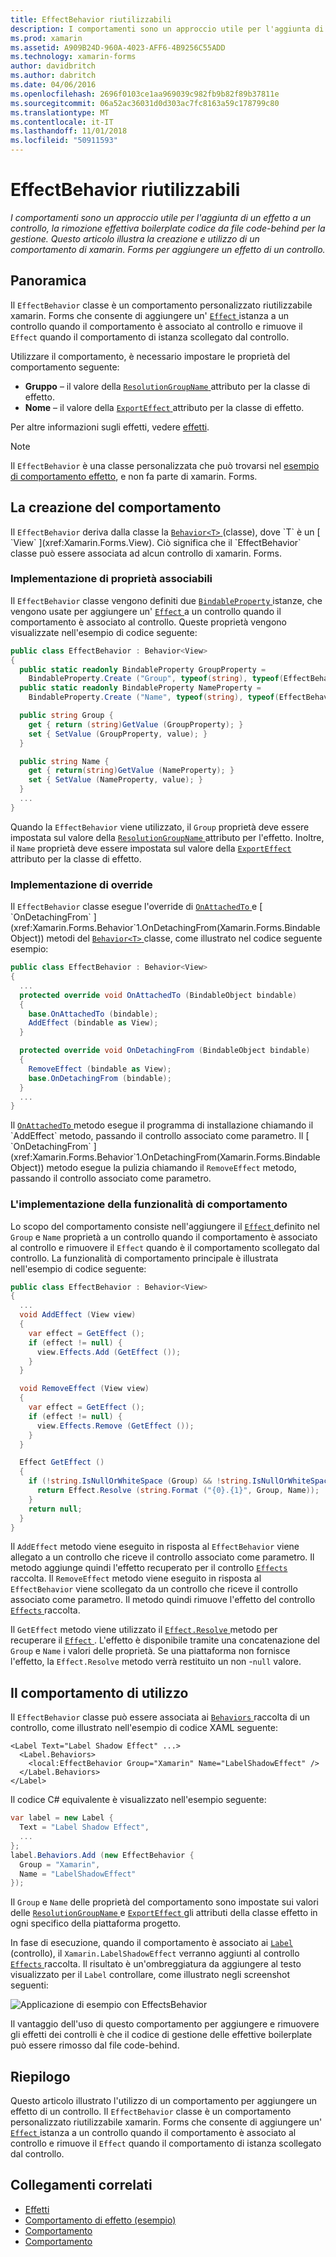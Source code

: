 ```yaml
---
title: EffectBehavior riutilizzabili
description: I comportamenti sono un approccio utile per l'aggiunta di un effetto a un controllo, la rimozione effettiva boilerplate codice da file code-behind per la gestione. Questo articolo illustra la creazione e utilizzo di un comportamento di xamarin. Forms per aggiungere un effetto di un controllo.
ms.prod: xamarin
ms.assetid: A909B24D-960A-4023-AFF6-4B9256C55ADD
ms.technology: xamarin-forms
author: davidbritch
ms.author: dabritch
ms.date: 04/06/2016
ms.openlocfilehash: 2696f0103ce1aa969039c982fb9b82f89b37811e
ms.sourcegitcommit: 06a52ac36031d0d303ac7fc8163a59c178799c80
ms.translationtype: MT
ms.contentlocale: it-IT
ms.lasthandoff: 11/01/2018
ms.locfileid: "50911593"
---
```

# <a name="reusable-effectbehavior"></a>EffectBehavior riutilizzabili

_I comportamenti sono un approccio utile per l'aggiunta di un effetto a un controllo, la rimozione effettiva boilerplate codice da file code-behind per la gestione. Questo articolo illustra la creazione e utilizzo di un comportamento di xamarin. Forms per aggiungere un effetto di un controllo._

## <a name="overview"></a>Panoramica

Il `EffectBehavior` classe è un comportamento personalizzato riutilizzabile xamarin. Forms che consente di aggiungere un' [ `Effect` ](xref:Xamarin.Forms.Effect) istanza a un controllo quando il comportamento è associato al controllo e rimuove il `Effect` quando il comportamento di istanza scollegato dal controllo.

Utilizzare il comportamento, è necessario impostare le proprietà del comportamento seguente:

- **Gruppo** – il valore della [ `ResolutionGroupName` ](xref:Xamarin.Forms.ResolutionGroupNameAttribute) attributo per la classe di effetto.
- **Nome** – il valore della [ `ExportEffect` ](xref:Xamarin.Forms.ExportEffectAttribute) attributo per la classe di effetto.

Per altre informazioni sugli effetti, vedere [effetti](~/xamarin-forms/app-fundamentals/effects/index.md).

> [!NOTE]
> Il `EffectBehavior` è una classe personalizzata che può trovarsi nel [esempio di comportamento effetto](https://developer.xamarin.com/samples/xamarin-forms/behaviors/effectbehavior/), e non fa parte di xamarin. Forms.

## <a name="creating-the-behavior"></a>La creazione del comportamento

Il `EffectBehavior` deriva dalla classe la [ `Behavior<T>` ](xref:Xamarin.Forms.Behavior`1) (classe), dove `T` è un [ `View` ](xref:Xamarin.Forms.View). Ciò significa che il `EffectBehavior` classe può essere associata ad alcun controllo di xamarin. Forms.

### <a name="implementing-bindable-properties"></a>Implementazione di proprietà associabili

Il `EffectBehavior` classe vengono definiti due [ `BindableProperty` ](xref:Xamarin.Forms.BindableProperty) istanze, che vengono usate per aggiungere un' [ `Effect` ](xref:Xamarin.Forms.Effect) a un controllo quando il comportamento è associato al controllo. Queste proprietà vengono visualizzate nell'esempio di codice seguente:

```csharp
public class EffectBehavior : Behavior<View>
{
  public static readonly BindableProperty GroupProperty =
    BindableProperty.Create ("Group", typeof(string), typeof(EffectBehavior), null);
  public static readonly BindableProperty NameProperty =
    BindableProperty.Create ("Name", typeof(string), typeof(EffectBehavior), null);

  public string Group {
    get { return (string)GetValue (GroupProperty); }
    set { SetValue (GroupProperty, value); }
  }

  public string Name {
    get { return(string)GetValue (NameProperty); }
    set { SetValue (NameProperty, value); }
  }
  ...
}
```

Quando la `EffectBehavior` viene utilizzato, il `Group` proprietà deve essere impostata sul valore della [ `ResolutionGroupName` ](xref:Xamarin.Forms.ResolutionGroupNameAttribute) attributo per l'effetto. Inoltre, il `Name` proprietà deve essere impostata sul valore della [ `ExportEffect` ](xref:Xamarin.Forms.ExportEffectAttribute) attributo per la classe di effetto.

### <a name="implementing-the-overrides"></a>Implementazione di override

Il `EffectBehavior` classe esegue l'override di [ `OnAttachedTo` ](xref:Xamarin.Forms.Behavior`1.OnAttachedTo(Xamarin.Forms.BindableObject)) e [ `OnDetachingFrom` ](xref:Xamarin.Forms.Behavior`1.OnDetachingFrom(Xamarin.Forms.BindableObject)) metodi del [ `Behavior<T>` ](xref:Xamarin.Forms.Behavior`1) classe, come illustrato nel codice seguente esempio:

```csharp
public class EffectBehavior : Behavior<View>
{
  ...
  protected override void OnAttachedTo (BindableObject bindable)
  {
    base.OnAttachedTo (bindable);
    AddEffect (bindable as View);
  }

  protected override void OnDetachingFrom (BindableObject bindable)
  {
    RemoveEffect (bindable as View);
    base.OnDetachingFrom (bindable);
  }
  ...
}
```

Il [ `OnAttachedTo` ](xref:Xamarin.Forms.Behavior`1.OnAttachedTo(Xamarin.Forms.BindableObject)) metodo esegue il programma di installazione chiamando il `AddEffect` metodo, passando il controllo associato come parametro. Il [ `OnDetachingFrom` ](xref:Xamarin.Forms.Behavior`1.OnDetachingFrom(Xamarin.Forms.BindableObject)) metodo esegue la pulizia chiamando il `RemoveEffect` metodo, passando il controllo associato come parametro.

### <a name="implementing-the-behavior-functionality"></a>L'implementazione della funzionalità di comportamento

Lo scopo del comportamento consiste nell'aggiungere il [ `Effect` ](xref:Xamarin.Forms.Effect) definito nel `Group` e `Name` proprietà a un controllo quando il comportamento è associato al controllo e rimuovere il `Effect` quando è il comportamento scollegato dal controllo. La funzionalità di comportamento principale è illustrata nell'esempio di codice seguente:

```csharp
public class EffectBehavior : Behavior<View>
{
  ...
  void AddEffect (View view)
  {
    var effect = GetEffect ();
    if (effect != null) {
      view.Effects.Add (GetEffect ());
    }
  }

  void RemoveEffect (View view)
  {
    var effect = GetEffect ();
    if (effect != null) {
      view.Effects.Remove (GetEffect ());
    }
  }

  Effect GetEffect ()
  {
    if (!string.IsNullOrWhiteSpace (Group) && !string.IsNullOrWhiteSpace (Name)) {
      return Effect.Resolve (string.Format ("{0}.{1}", Group, Name));
    }
    return null;
  }
}
```

Il `AddEffect` metodo viene eseguito in risposta al `EffectBehavior` viene allegato a un controllo che riceve il controllo associato come parametro. Il metodo aggiunge quindi l'effetto recuperato per il controllo [ `Effects` ](xref:Xamarin.Forms.Element.Effects) raccolta. Il `RemoveEffect` metodo viene eseguito in risposta al `EffectBehavior` viene scollegato da un controllo che riceve il controllo associato come parametro. Il metodo quindi rimuove l'effetto del controllo [ `Effects` ](xref:Xamarin.Forms.Element.Effects) raccolta.

Il `GetEffect` metodo viene utilizzato il [ `Effect.Resolve` ](xref:Xamarin.Forms.Effect.Resolve(System.String)) metodo per recuperare il [ `Effect` ](xref:Xamarin.Forms.Effect). L'effetto è disponibile tramite una concatenazione del `Group` e `Name` i valori delle proprietà. Se una piattaforma non fornisce l'effetto, la `Effect.Resolve` metodo verrà restituito un non -`null` valore.

## <a name="consuming-the-behavior"></a>Il comportamento di utilizzo

Il `EffectBehavior` classe può essere associata ai [ `Behaviors` ](xref:Xamarin.Forms.VisualElement.Behaviors) raccolta di un controllo, come illustrato nell'esempio di codice XAML seguente:

```xaml
<Label Text="Label Shadow Effect" ...>
  <Label.Behaviors>
    <local:EffectBehavior Group="Xamarin" Name="LabelShadowEffect" />
  </Label.Behaviors>
</Label>
```

Il codice C# equivalente è visualizzato nell'esempio seguente:

```csharp
var label = new Label {
  Text = "Label Shadow Effect",
  ...
};
label.Behaviors.Add (new EffectBehavior {
  Group = "Xamarin",
  Name = "LabelShadowEffect"
});
```

Il `Group` e `Name` delle proprietà del comportamento sono impostate sui valori delle [ `ResolutionGroupName` ](xref:Xamarin.Forms.ResolutionGroupNameAttribute) e [ `ExportEffect` ](xref:Xamarin.Forms.ExportEffectAttribute) gli attributi della classe effetto in ogni specifico della piattaforma progetto.

In fase di esecuzione, quando il comportamento è associato ai [ `Label` ](xref:Xamarin.Forms.Label) (controllo), il `Xamarin.LabelShadowEffect` verranno aggiunti al controllo [ `Effects` ](xref:Xamarin.Forms.Element.Effects) raccolta. Il risultato è un'ombreggiatura da aggiungere al testo visualizzato per il `Label` controllare, come illustrato negli screenshot seguenti:

![](effect-behavior-images/screenshots.png "Applicazione di esempio con EffectsBehavior")

Il vantaggio dell'uso di questo comportamento per aggiungere e rimuovere gli effetti dei controlli è che il codice di gestione delle effettive boilerplate può essere rimosso dal file code-behind.

## <a name="summary"></a>Riepilogo

Questo articolo illustrato l'utilizzo di un comportamento per aggiungere un effetto di un controllo. Il `EffectBehavior` classe è un comportamento personalizzato riutilizzabile xamarin. Forms che consente di aggiungere un' [ `Effect` ](xref:Xamarin.Forms.Effect) istanza a un controllo quando il comportamento è associato al controllo e rimuove il `Effect` quando il comportamento di istanza scollegato dal controllo.


## <a name="related-links"></a>Collegamenti correlati

- [Effetti](~/xamarin-forms/app-fundamentals/effects/index.md)
- [Comportamento di effetto (esempio)](https://developer.xamarin.com/samples/xamarin-forms/behaviors/effectbehavior/)
- [Comportamento](xref:Xamarin.Forms.Behavior)
- [Comportamento<T>](xref:Xamarin.Forms.Behavior`1)

